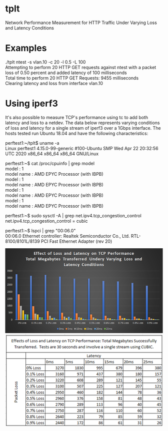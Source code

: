 # tplt
Network Performance Measurement for HTTP Traffic Under Varying Loss and Latency Conditions

# Examples
./tplt ntest -s vlan.10 -c 20 -l 0.5 -L 100 <br />
Attempting to perform 20 HTTP GET requests against ntest with a packet loss of 0.50 percent and added latency of 100 milliseconds <br />
Total time to perform 20 HTTP GET Requests: 9455 milliseconds <br />
Clearing latency and loss from interface vlan.10 <br />

# Using iperf3

It's also possible to measure TCP's performance using tc to add both latency and loss to a netdev.  The data below represents varying conditions of loss and latency for a single stream of iperf3 over a 1Gbps interface.  The hosts tested run Ubuntu 18.04 and have the following characteristics:

perftest1:~/tplt$ uname -a <br />
Linux perftest1 4.15.0-99-generic #100-Ubuntu SMP Wed Apr 22 20:32:56 UTC 2020 x86_64 x86_64 x86_64 GNU/Linux

perftest1:~$ cat /proc/cpuinfo | grep model <br />
model           : 1 <br />
model name      : AMD EPYC Processor (with IBPB) <br />
model           : 1 <br />
model name      : AMD EPYC Processor (with IBPB) <br />
model           : 1 <br />
model name      : AMD EPYC Processor (with IBPB) <br />
model           : 1 <br />
model name      : AMD EPYC Processor (with IBPB) <br />

perftest1:~$ sudo sysctl -A | grep net.ipv4.tcp_congestion_control <br />
net.ipv4.tcp_congestion_control = cubic

perftest1:~$ lspci | grep "00:06.0" <br />
00:06.0 Ethernet controller: Realtek Semiconductor Co., Ltd. RTL-8100/8101L/8139 PCI Fast Ethernet Adapter (rev 20)

![Alt text](images/loss_graph.png?raw=true)
![Alt text](images/loss_table.png?raw=true)
